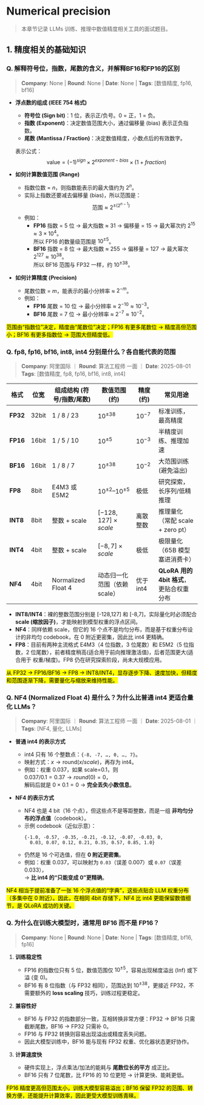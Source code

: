 # Numerical precision 
> 本章节记录 LLMs 训练、推理中数值精度相关工具的面试题目。

## 1. 精度相关的基础知识

### Q. 解释符号位，指数，尾数的含义，并解释BF16和FP16的区别
> **Company**: None | **Round**: None | **Date**: None | **Tags**: [数值精度, fp16, bf16]

- **浮点数的组成 (IEEE 754 格式)**  
  - **符号位 (Sign bit)**：1 位，表示正/负号。0 = 正，1 = 负。  
  - **指数 (Exponent)**：决定数值范围大小，通过偏移量 (bias) 表示正负指数。  
  - **尾数 (Mantissa / Fraction)**：决定数值精度，小数点后的有效数字。  

  表示公式：  
  $$
  \text{value} = (-1)^{sign} \times 2^{exponent-bias} \times (1 + fraction)
  $$

- **如何计算数值范围 (Range)**  
  - 指数位数 = $n$，则指数能表示的最大值约为 $2^n$。  
  - 实际上指数还要减去偏移量 (bias)，所以范围是：  
    $$
    \text{范围} \approx 2^{\pm (2^{n-1})}
    $$  
  - 例如：  
    - **FP16** 指数 = 5 位 → 最大指数 ≈ 31 → 偏移量 = 15 → 最大幂次约 $2^{15} \approx 3 \times 10^4$。  
      所以 FP16 的数量级范围是 $10^{\pm 5}$。  
    - **BF16** 指数 = 8 位 → 最大指数 ≈ 255 → 偏移量 = 127 → 最大幂次 $2^{127} \approx 10^{38}$。  
      所以 BF16 范围与 FP32 一样，约 $10^{\pm 38}$。

- **如何计算精度 (Precision)**  
  - 尾数位数 = $m$，能表示的最小分辨率 ≈ $2^{-m}$。  
  - 例如：  
    - **FP16** 尾数 = 10 位 → 最小分辨率 ≈ $2^{-10} \approx 10^{-3}$。  
    - **BF16** 尾数 = 7 位 → 最小分辨率 ≈ $2^{-7} \approx 10^{-2}$。  

<mark>范围由“指数位”决定，精度由“尾数位”决定；FP16 有更多尾数位 → 精度高但范围小；BF16 有更多指数位 → 范围大但精度低。</mark>

### Q. fp8, fp16, bf16, int8, int4 分别是什么？各自能代表的范围
> **Company**: 阿里国际 ｜ **Round**: 算法工程师 一面 ｜ **Date**: 2025-08-01  **Tags**: [数值精度, fp8, fp16, bf16, int8, int4]

| 格式      | 位宽 | 组成结构 (符号/指数/尾数) | 数值范围 (约)                   | 精度 (约)     | 常见用途                        |
|-----------|------|---------------------------|---------------------------------|---------------|---------------------------------|
| **FP32**  | 32bit | 1 / 8 / 23               | $10^{\pm 38}$                  | $10^{-7}$     | 标准训练，最高精度               |
| **FP16**  | 16bit | 1 / 5 / 10               | $10^{\pm 5}$                   | $10^{-3}$     | 半精度训练、推理加速             |
| **BF16**  | 16bit | 1 / 8 / 7                | $10^{\pm 38}$                  | $10^{-2}$     | 大范围训练 (避免溢出)            |
| **FP8**   | 8bit  | E4M3 或 E5M2             | $10^{\pm 2}$–$10^{\pm 5}$      | 极低          | 研究探索，长序列/低精推理        |
| **INT8**  | 8bit  | 整数 + scale             | $[-128,127]\times scale$       | 离散整数      | 推理量化（常配 scale + zero pt） |
| **INT4**  | 4bit  | 整数 + scale             | $[-8,7]\times scale$           | 极低          | 极限量化（65B 模型塞进消费卡）   |
| **NF4**   | 4bit  | Normalized Float 4       | 动态归一化范围（依赖 scale）    | 优于 int4    | **QLoRA 用的 4bit 格式**，更贴合权重分布 |
- **INT8/INT4**：裸的整数范围分别是 [-128,127] 和 [-8,7]，实际量化时必须配合 **scale (缩放因子)**，才能映射到模型权重的浮点区间。  
- **NF4**：同样依赖 scale，但它的 16 个点不是均匀分布，而是基于权重分布设计的非均匀 codebook，在 0 附近更密集，因此比 int4 更精确。
- **FP8**：目前有两种主流格式 E4M3（4 位指数，3 位尾数）和 E5M2（5 位指数，2 位尾数），前者精度稍高(适合用于前向推理激活值)，后者范围更大(适合用于 权重/梯度)。FP8 仍在研究探索阶段，尚未大规模应用。  

<mark>从 FP32 → FP16/BF16 → FP8 → INT8/INT4，显存逐步下降、速度加快，但精度和范围逐渐下降，需要量化与缩放来维持性能。</mark>

### Q. NF4 (Normalized Float 4) 是什么？为什么比普通 int4 更适合量化 LLMs？
> **Company**: 阿里国际 ｜ **Round**: 算法工程师 一面 ｜ **Date**: 2025-08-01 ｜ **Tags**: [NF4, 量化, LLMs]

- **普通 int4 的表示方式**  
  - int4 只有 16 个整数点：`{-8, -7, …, 0, …, 7}`。  
  - 映射方式：$x \to \text{round}(x/scale)$，再存为 int4。  
  - 例如：权重 $0.037$，如果 scale=0.1，则  
    $0.037/0.1 = 0.37 \to round(0) = 0$，  
    解码后就是 $0 \times 0.1 = 0$ → **完全丢失小数信息**。

- **NF4 的表示方式**  
  - NF4 也是 4 bit（16 个点），但这些点不是等距整数，而是一组 **非均匀分布的浮点值**（codebook）。  
  - 示例 codebook（近似示意）：  
    ```
    {-1.0, -0.57, -0.35, -0.21, -0.12, -0.07, -0.03, 0,
      0.03, 0.07, 0.12, 0.21, 0.35, 0.57, 0.85, 1.0}
    ```
  - 仍然是 16 个可选值，但在 **0 附近更密集**。  
  - 例如：权重 $0.037$，可以映射为 `0.03`（误差 0.007）或 `0.07`（误差 0.033），  
    → **比 int4 的“只能变成 0”更精确**。

<mark>NF4 相当于提前准备了一张 16 个浮点值的“字典”，这些点贴合 LLM 权重分布（多集中在 0 附近）。因此，在相同 4bit 存储下，NF4 比 int4 更能保留数值细节，是 QLoRA 成功的关键。</mark>

### Q. 为什么在训练大模型时，通常用 BF16 而不是 FP16？  
> **Company**: None | **Round**: None | **Date**: None | **Tags**: [数值精度, bf16, fp16]
1. **训练稳定性**  
   - FP16 的指数位只有 5 位，数值范围仅 $10^{\pm 5}$，容易出现梯度溢出 (Inf) 或下溢 (变 0)。  
   - BF16 有 8 位指数（与 FP32 相同），范围达到 $10^{\pm 38}$，更接近 FP32，不需要额外的 **loss scaling** 技巧，训练过程更稳定。  

2. **兼容性好**  
   - BF16 与 FP32 的指数部分一致，互相转换非常方便：FP32 → BF16 只需截断尾数，BF16 → FP32 只需补 0。  
   - FP16 与 FP32 转换则容易出现溢出或精度丢失问题。  
   - 因此大模型训练中，BF16 能与现有 FP32 权重、优化器状态更好协作。  

3. **计算速度快**  
   - 硬件实现上，浮点乘法/加法的能耗与 **尾数位长的平方** 成正比。  
   - BF16 只有 7 位尾数，比 FP16 的 10 位更短 → 计算更快、能耗更低。  

<mark>FP16 精度更高但范围太小，训练大模型容易溢出；BF16 保留 FP32 的范围、转换方便，还能提升计算效率，因此更受大模型训练青睐。</mark>